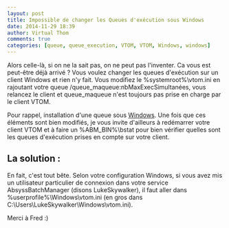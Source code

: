 ```yaml
---
layout: post
title: Impossible de changer les Queues d'exécution sous Windows
date: 2014-11-29 18:39
author: Virtual Thom
comments: true
categories: [queue, queue_execution, VTOM, VTOM, Windows, windows]
---
```

Alors celle-là, si on ne la sait pas, on ne peut pas l'inventer. 
Ca vous est peut-être déjà arrivé ? Vous voulez changer les queues d'exécution sur un client Windows et rien n'y fait. Vous modifiez le %systemroot%\vtom.ini en rajoutant votre queue /queue\_maqueue:nbMaxExecSimultanées, vous relancez le client et queue_maqueue n'est toujours pas prise en charge par le client VTOM.


Pour rappel, installation d'une queue sous <a href="/ecrire-sa-queue-batch-vtom-cygwin-php-perl/#install_windows" title="Ecrire sa queue batch VTOM (cygwin, php, perl, sap)">Windows</a>.
Une fois que ces éléments sont bien modifiés, je vous invite d'ailleurs à redémarrer votre client VTOM et à faire un %ABM_BIN%\bstat pour bien vérifier quelles sont les queues d'exécution prises en compte sur votre client.

<h2>La solution :</h2>
En fait, c'est tout bête. Selon votre configuration Windows, si vous avez mis un utilisateur particulier de connexion dans votre service AbsyssBatchManager (disons LukeSkywalker), il faut aller dans %userprofile%\Windows\vtom.ini (en gros dans C:\Users\LukeSkywalker\Windows\vtom.ini).

Merci à Fred :)
